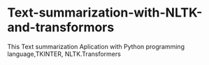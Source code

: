# Text-summarization-with-NLTK-and-transformors
This Text summarization Aplication with Python programming language,TKINTER, NLTK.Transformers

